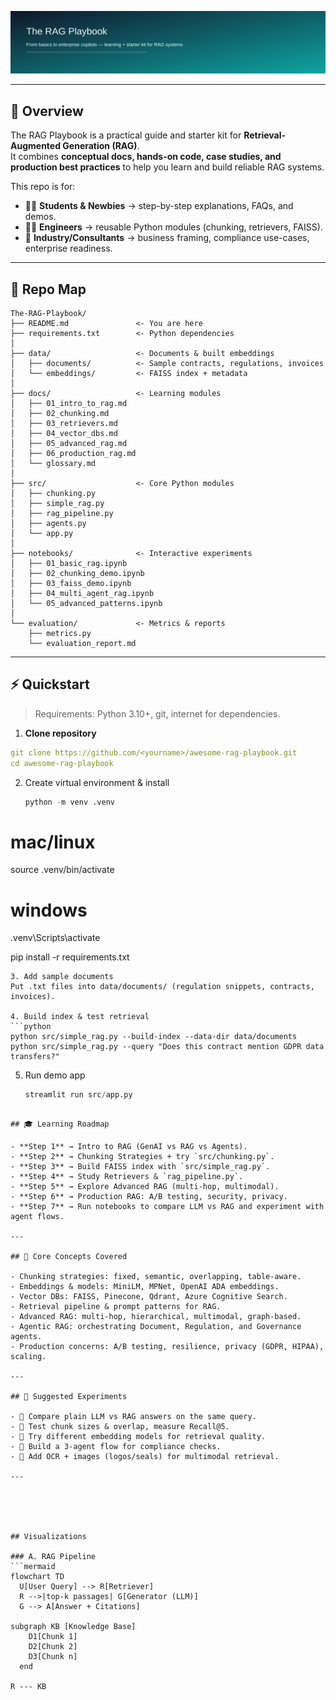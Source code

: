 ![banner](docs/1.svg)

---

## 🚀 Overview
The RAG Playbook is a practical guide and starter kit for **Retrieval-Augmented Generation (RAG)**.  
It combines **conceptual docs, hands-on code, case studies, and production best practices** to help you learn and build reliable RAG systems.

This repo is for:
- 🧑‍🎓 **Students & Newbies** → step-by-step explanations, FAQs, and demos.  
- 👩‍💻 **Engineers** → reusable Python modules (chunking, retrievers, FAISS).  
- 🏢 **Industry/Consultants** → business framing, compliance use-cases, enterprise readiness.

---

## 📂 Repo Map
```
The-RAG-Playbook/
├── README.md               <- You are here
├── requirements.txt        <- Python dependencies
│
├── data/                   <- Documents & built embeddings
│   ├── documents/          <- Sample contracts, regulations, invoices
│   └── embeddings/         <- FAISS index + metadata
│
├── docs/                   <- Learning modules
│   ├── 01_intro_to_rag.md
│   ├── 02_chunking.md
│   ├── 03_retrievers.md
│   ├── 04_vector_dbs.md
│   ├── 05_advanced_rag.md
│   ├── 06_production_rag.md
│   └── glossary.md
│
├── src/                    <- Core Python modules
│   ├── chunking.py
│   ├── simple_rag.py
│   ├── rag_pipeline.py
│   ├── agents.py
│   └── app.py
│
├── notebooks/              <- Interactive experiments
│   ├── 01_basic_rag.ipynb
│   ├── 02_chunking_demo.ipynb
│   ├── 03_faiss_demo.ipynb
│   ├── 04_multi_agent_rag.ipynb
│   └── 05_advanced_patterns.ipynb
│
└── evaluation/             <- Metrics & reports
    ├── metrics.py
    └── evaluation_report.md
```


---

## ⚡ Quickstart

> Requirements: Python 3.10+, git, internet for dependencies.

1. **Clone repository**
```yaml
git clone https://github.com/<yourname>/awesome-rag-playbook.git
cd awesome-rag-playbook
```

2. Create virtual environment & install
   ```python
   python -m venv .venv
# mac/linux
source .venv/bin/activate
# windows
.venv\Scripts\activate

pip install -r requirements.txt

```
3. Add sample documents
Put .txt files into data/documents/ (regulation snippets, contracts, invoices).

4. Build index & test retrieval
```python
python src/simple_rag.py --build-index --data-dir data/documents
python src/simple_rag.py --query "Does this contract mention GDPR data transfers?"
```

5. Run demo app
   ```python
   streamlit run src/app.py
```

## 🎓 Learning Roadmap

- **Step 1** → Intro to RAG (GenAI vs RAG vs Agents).  
- **Step 2** → Chunking Strategies + try `src/chunking.py`.  
- **Step 3** → Build FAISS index with `src/simple_rag.py`.  
- **Step 4** → Study Retrievers & `rag_pipeline.py`.  
- **Step 5** → Explore Advanced RAG (multi-hop, multimodal).  
- **Step 6** → Production RAG: A/B testing, security, privacy.  
- **Step 7** → Run notebooks to compare LLM vs RAG and experiment with agent flows.  

---

## 🔑 Core Concepts Covered

- Chunking strategies: fixed, semantic, overlapping, table-aware.  
- Embeddings & models: MiniLM, MPNet, OpenAI ADA embeddings.  
- Vector DBs: FAISS, Pinecone, Qdrant, Azure Cognitive Search.  
- Retrieval pipeline & prompt patterns for RAG.  
- Advanced RAG: multi-hop, hierarchical, multimodal, graph-based.  
- Agentic RAG: orchestrating Document, Regulation, and Governance agents.  
- Production concerns: A/B testing, resilience, privacy (GDPR, HIPAA), scaling.  

---

## 🧪 Suggested Experiments

- 🔹 Compare plain LLM vs RAG answers on the same query.  
- 🔹 Test chunk sizes & overlap, measure Recall@5.  
- 🔹 Try different embedding models for retrieval quality.  
- 🔹 Build a 3-agent flow for compliance checks.  
- 🔹 Add OCR + images (logos/seals) for multimodal retrieval.

---





## Visualizations

### A. RAG Pipeline
```mermaid
flowchart TD
  U[User Query] --> R[Retriever]
  R -->|top-k passages| G[Generator (LLM)]
  G --> A[Answer + Citations]

subgraph KB [Knowledge Base]
    D1[Chunk 1]
    D2[Chunk 2]
    D3[Chunk n]
  end

R --- KB
```


